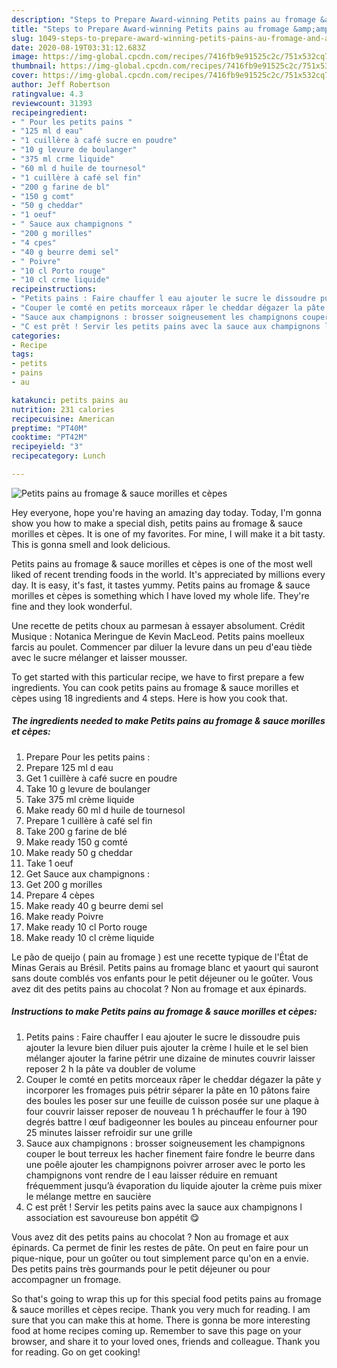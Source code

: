 ```yaml
---
description: "Steps to Prepare Award-winning Petits pains au fromage &amp;amp; sauce morilles et cèpes"
title: "Steps to Prepare Award-winning Petits pains au fromage &amp;amp; sauce morilles et cèpes"
slug: 1049-steps-to-prepare-award-winning-petits-pains-au-fromage-and-amp-sauce-morilles-et-cepes
date: 2020-08-19T03:31:12.683Z
image: https://img-global.cpcdn.com/recipes/7416fb9e91525c2c/751x532cq70/petits-pains-au-fromage-sauce-morilles-et-cepes-photo-principale-de-la-recette.jpg
thumbnail: https://img-global.cpcdn.com/recipes/7416fb9e91525c2c/751x532cq70/petits-pains-au-fromage-sauce-morilles-et-cepes-photo-principale-de-la-recette.jpg
cover: https://img-global.cpcdn.com/recipes/7416fb9e91525c2c/751x532cq70/petits-pains-au-fromage-sauce-morilles-et-cepes-photo-principale-de-la-recette.jpg
author: Jeff Robertson
ratingvalue: 4.3
reviewcount: 31393
recipeingredient:
- " Pour les petits pains "
- "125 ml d eau"
- "1 cuillère à café sucre en poudre"
- "10 g levure de boulanger"
- "375 ml crme liquide"
- "60 ml d huile de tournesol"
- "1 cuillère à café sel fin"
- "200 g farine de bl"
- "150 g comt"
- "50 g cheddar"
- "1 oeuf"
- " Sauce aux champignons "
- "200 g morilles"
- "4 cpes"
- "40 g beurre demi sel"
- " Poivre"
- "10 cl Porto rouge"
- "10 cl crme liquide"
recipeinstructions:
- "Petits pains : Faire chauffer l eau ajouter le sucre le dissoudre puis ajouter la levure bien diluer puis ajouter la crème l huile et le sel bien mélanger ajouter la farine pétrir une dizaine de minutes couvrir laisser reposer 2 h la pâte va doubler de volume"
- "Couper le comté en petits morceaux râper le cheddar dégazer la pâte y incorporer les fromages puis pétrir séparer la pâte en 10 pâtons faire des boules les poser sur une feuille de cuisson posée sur une plaque à four couvrir laisser reposer de nouveau 1 h préchauffer le four à 190 degrés battre l œuf badigeonner les boules au pinceau enfourner pour 25 minutes laisser refroidir sur une grille"
- "Sauce aux champignons : brosser soigneusement les champignons couper le bout terreux les hacher finement faire fondre le beurre dans une poêle ajouter les champignons poivrer arroser avec le porto les champignons vont rendre de l eau laisser réduire en remuant fréquemment jusqu’à évaporation du liquide ajouter la crème puis mixer le mélange mettre en saucière"
- "C est prêt ! Servir les petits pains avec la sauce aux champignons l association est savoureuse bon appétit 😋"
categories:
- Recipe
tags:
- petits
- pains
- au

katakunci: petits pains au 
nutrition: 231 calories
recipecuisine: American
preptime: "PT40M"
cooktime: "PT42M"
recipeyield: "3"
recipecategory: Lunch

---
```



![Petits pains au fromage &amp; sauce morilles et cèpes](https://img-global.cpcdn.com/recipes/7416fb9e91525c2c/751x532cq70/petits-pains-au-fromage-sauce-morilles-et-cepes-photo-principale-de-la-recette.jpg)

Hey everyone, hope you're having an amazing day today. Today, I'm gonna show you how to make a special dish, petits pains au fromage &amp; sauce morilles et cèpes. It is one of my favorites. For mine, I will make it a bit tasty. This is gonna smell and look delicious.

Petits pains au fromage &amp; sauce morilles et cèpes is one of the most well liked of recent trending foods in the world. It's appreciated by millions every day. It is easy, it's fast, it tastes yummy. Petits pains au fromage &amp; sauce morilles et cèpes is something which I have loved my whole life. They're fine and they look wonderful.

Une recette de petits choux au parmesan à essayer absolument. Crédit Musique : Notanica Meringue de Kevin MacLeod. Petits pains moelleux farcis au poulet. Commencer par diluer la levure dans un peu d&#39;eau tiède avec le sucre mélanger et laisser mousser.


To get started with this particular recipe, we have to first prepare a few ingredients. You can cook petits pains au fromage &amp; sauce morilles et cèpes using 18 ingredients and 4 steps. Here is how you cook that.

<!--inarticleads1-->

##### The ingredients needed to make Petits pains au fromage &amp; sauce morilles et cèpes:

1. Prepare  Pour les petits pains :
1. Prepare 125 ml d eau
1. Get 1 cuillère à café sucre en poudre
1. Take 10 g levure de boulanger
1. Take 375 ml crème liquide
1. Make ready 60 ml d huile de tournesol
1. Prepare 1 cuillère à café sel fin
1. Take 200 g farine de blé
1. Make ready 150 g comté
1. Make ready 50 g cheddar
1. Take 1 oeuf
1. Get  Sauce aux champignons :
1. Get 200 g morilles
1. Prepare 4 cèpes
1. Make ready 40 g beurre demi sel
1. Make ready  Poivre
1. Make ready 10 cl Porto rouge
1. Make ready 10 cl crème liquide


Le pão de queijo ( pain au fromage ) est une recette typique de l&#39;État de Minas Gerais au Brésil. Petits pains au fromage blanc et yaourt qui sauront sans doute comblés vos enfants pour le petit déjeuner ou le goûter. Vous avez dit des petits pains au chocolat ? Non au fromage et aux épinards. 

<!--inarticleads2-->

##### Instructions to make Petits pains au fromage &amp; sauce morilles et cèpes:

1. Petits pains : Faire chauffer l eau ajouter le sucre le dissoudre puis ajouter la levure bien diluer puis ajouter la crème l huile et le sel bien mélanger ajouter la farine pétrir une dizaine de minutes couvrir laisser reposer 2 h la pâte va doubler de volume
1. Couper le comté en petits morceaux râper le cheddar dégazer la pâte y incorporer les fromages puis pétrir séparer la pâte en 10 pâtons faire des boules les poser sur une feuille de cuisson posée sur une plaque à four couvrir laisser reposer de nouveau 1 h préchauffer le four à 190 degrés battre l œuf badigeonner les boules au pinceau enfourner pour 25 minutes laisser refroidir sur une grille
1. Sauce aux champignons : brosser soigneusement les champignons couper le bout terreux les hacher finement faire fondre le beurre dans une poêle ajouter les champignons poivrer arroser avec le porto les champignons vont rendre de l eau laisser réduire en remuant fréquemment jusqu’à évaporation du liquide ajouter la crème puis mixer le mélange mettre en saucière
1. C est prêt ! Servir les petits pains avec la sauce aux champignons l association est savoureuse bon appétit 😋


Vous avez dit des petits pains au chocolat ? Non au fromage et aux épinards. Ca permet de finir les restes de pâte. On peut en faire pour un pique-nique, pour un goûter ou tout simplement parce qu&#39;on en a envie. Des petits pains très gourmands pour le petit déjeuner ou pour accompagner un fromage. 

So that's going to wrap this up for this special food petits pains au fromage &amp; sauce morilles et cèpes recipe. Thank you very much for reading. I am sure that you can make this at home. There is gonna be more interesting food at home recipes coming up. Remember to save this page on your browser, and share it to your loved ones, friends and colleague. Thank you for reading. Go on get cooking!
